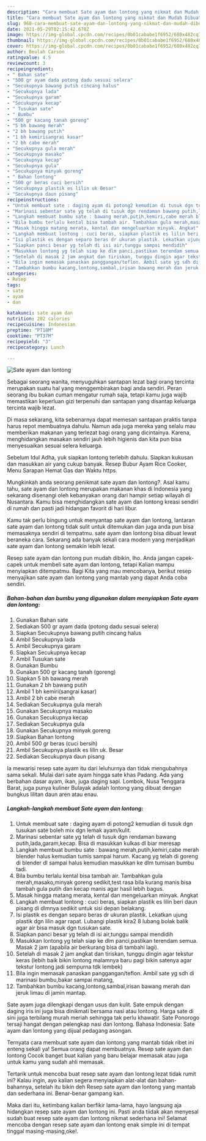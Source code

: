 ```yaml
---
description: "Cara membuat Sate ayam dan lontong yang nikmat dan Mudah Dibuat"
title: "Cara membuat Sate ayam dan lontong yang nikmat dan Mudah Dibuat"
slug: 968-cara-membuat-sate-ayam-dan-lontong-yang-nikmat-dan-mudah-dibuat
date: 2021-05-29T02:15:42.678Z
image: https://img-global.cpcdn.com/recipes/0b01cababe1f6952/680x482cq70/sate-ayam-dan-lontong-foto-resep-utama.jpg
thumbnail: https://img-global.cpcdn.com/recipes/0b01cababe1f6952/680x482cq70/sate-ayam-dan-lontong-foto-resep-utama.jpg
cover: https://img-global.cpcdn.com/recipes/0b01cababe1f6952/680x482cq70/sate-ayam-dan-lontong-foto-resep-utama.jpg
author: Beulah Carson
ratingvalue: 4.5
reviewcount: 3
recipeingredient:
- " Bahan sate"
- "500 gr ayam dada potong dadu sesuai selera"
- "Secukupnya bawang putih cincang halus"
- "Secukupnya lada"
- "Secukupnya garam"
- "Secukupnya kecap"
- " Tusukan sate"
- " Bumbu"
- "500 gr kacang tanah goreng"
- "5 bh bawang merah"
- "2 bh bawang putih"
- "1 bh kemirisangrai kasar"
- "2 bh cabe merah"
- "Secukupnya gula merah"
- "Secukupnya masako"
- "Secukupnya kecap"
- "Secukupnya gula"
- "Secukupnya minyak goreng"
- " Bahan lontong"
- "500 gr beras cuci bersih"
- "Secukupnya plastik es lilin uk Besar"
- "Secukupnya daun pisang"
recipeinstructions:
- "Untuk membuat sate : daging ayam di potong2 kemudian di tusuk dgn tusukan sate boleh mix dgn lemak ayam/kulit."
- "Marinasi sebentar sate yg telah di tusuk dgn rendaman bawang putih,lada,garam,kecap. Bisa di masukkan kulkas dl biar meresap"
- "Langkah membuat bumbu sate : bawang merah,putih,kemiri,cabe merah blender halus kemudian tumis sampai harum. Kacang yg telah di goreng di blender dl sampai halus kemudian masukkan ke dlm tumisan bumbu tadi."
- "Bila bumbu terlalu kental bisa tambah air. Tambahkan gula merah,masako,minyak goreng sedikit,test rasa bila kurang manis bisa tambah gula putih dan kecap manis agar hasil lebih bagus."
- "Masak hingga matang merata, kental dan mengeluarkan minyak. Angkat"
- "Langkah membuat lontong : cuci beras, siapkan plastik es lilin beri daun pisang di dlmnya sedikit untuk sisi depan belakang."
- "Isi plastik es dengan separo beras dr ukuran plastik. Lekatkan ujung plastik dgn lilin agar rapat. Lubangi plastik kira2 8 lubang bolak balik agar air bisa masuk dgn tusukan sate."
- "Siapkan panci besar yg telah di isi air,tunggu sampai mendidih"
- "Masukkan lontong yg telah siap ke dlm panci,pastikan terendam semua. Masak 2 jam (apabila air berkurang bisa di tambahi lagi)."
- "Setelah di masak 2 jam angkat dan tiriskan, tunggu dingin agar tekstur keras (lebih baik bikin lontong malamnya baru pagi bikin satenya agar tekstur lontong jadi sempurna tdk lembek)"
- "Bila ingin memasak panaskan panggangan/teflon. Ambil sate yg sdh di marinasi bumbu,bakar sampai matang,"
- "Tambahkan bumbu kacang,lontong,sambal,irisan bawang merah dan jeruk limau di jamin mantap."
categories:
- Resep
tags:
- sate
- ayam
- dan

katakunci: sate ayam dan 
nutrition: 202 calories
recipecuisine: Indonesian
preptime: "PT18M"
cooktime: "PT37M"
recipeyield: "3"
recipecategory: Lunch

---
```



![Sate ayam dan lontong](https://img-global.cpcdn.com/recipes/0b01cababe1f6952/680x482cq70/sate-ayam-dan-lontong-foto-resep-utama.jpg)

Sebagai seorang wanita, menyuguhkan santapan lezat bagi orang tercinta merupakan suatu hal yang menggembirakan bagi anda sendiri. Peran seorang ibu bukan cuman mengatur rumah saja, tetapi kamu juga wajib memastikan keperluan gizi terpenuhi dan santapan yang disantap keluarga tercinta wajib lezat.

Di masa  sekarang, kita sebenarnya dapat memesan santapan praktis tanpa harus repot membuatnya dahulu. Namun ada juga mereka yang selalu mau memberikan makanan yang terlezat bagi orang yang dicintainya. Karena, menghidangkan masakan sendiri jauh lebih higienis dan kita pun bisa menyesuaikan sesuai selera keluarga. 

Sebelum Idul Adha, yuk siapkan lontong terlebih dahulu. Siapkan kukusan dan masukkan air yang cukup banyak. Resep Bubur Ayam Rice Cooker, Menu Sarapan Hemat Gas dan Waktu https.

Mungkinkah anda seorang penikmat sate ayam dan lontong?. Asal kamu tahu, sate ayam dan lontong merupakan makanan khas di Indonesia yang sekarang disenangi oleh kebanyakan orang dari hampir setiap wilayah di Nusantara. Kamu bisa menghidangkan sate ayam dan lontong kreasi sendiri di rumah dan pasti jadi hidangan favorit di hari libur.

Kamu tak perlu bingung untuk menyantap sate ayam dan lontong, lantaran sate ayam dan lontong tidak sulit untuk ditemukan dan juga anda pun bisa memasaknya sendiri di tempatmu. sate ayam dan lontong bisa dibuat lewat beraneka cara. Sekarang ada banyak sekali cara modern yang menjadikan sate ayam dan lontong semakin lebih lezat.

Resep sate ayam dan lontong pun mudah dibikin, lho. Anda jangan capek-capek untuk membeli sate ayam dan lontong, tetapi Kalian mampu menyiapkan ditempatmu. Bagi Kita yang mau mencobanya, berikut resep menyajikan sate ayam dan lontong yang mantab yang dapat Anda coba sendiri.

<!--inarticleads1-->

##### Bahan-bahan dan bumbu yang digunakan dalam menyiapkan Sate ayam dan lontong:

1. Gunakan  Bahan sate
1. Sediakan 500 gr ayam dada (potong dadu sesuai selera)
1. Siapkan Secukupnya bawang putih cincang halus
1. Ambil Secukupnya lada
1. Ambil Secukupnya garam
1. Siapkan Secukupnya kecap
1. Ambil  Tusukan sate
1. Gunakan  Bumbu
1. Gunakan 500 gr kacang tanah (goreng)
1. Siapkan 5 bh bawang merah
1. Gunakan 2 bh bawang putih
1. Ambil 1 bh kemiri(sangrai kasar)
1. Ambil 2 bh cabe merah
1. Sediakan Secukupnya gula merah
1. Gunakan Secukupnya masako
1. Gunakan Secukupnya kecap
1. Sediakan Secukupnya gula
1. Gunakan Secukupnya minyak goreng
1. Siapkan  Bahan lontong
1. Ambil 500 gr beras (cuci bersih)
1. Ambil Secukupnya plastik es lilin uk. Besar
1. Sediakan Secukupnya daun pisang


Ia mewarisi resep sate ayam itu dari leluhurnya dan tidak mengubahnya sama sekali. Mulai dari sate ayam hingga sate khas Padang. Ada yang berbahan dasar ayam, ikan, juga daging sapi. Lombok, Nusa Tenggara Barat, juga punya kuliner Bulayak adalah lontong yang dibuat dengan bungkus lilitan daun aren atau enau. 

<!--inarticleads2-->

##### Langkah-langkah membuat Sate ayam dan lontong:

1. Untuk membuat sate : daging ayam di potong2 kemudian di tusuk dgn tusukan sate boleh mix dgn lemak ayam/kulit.
1. Marinasi sebentar sate yg telah di tusuk dgn rendaman bawang putih,lada,garam,kecap. Bisa di masukkan kulkas dl biar meresap
1. Langkah membuat bumbu sate : bawang merah,putih,kemiri,cabe merah blender halus kemudian tumis sampai harum. Kacang yg telah di goreng di blender dl sampai halus kemudian masukkan ke dlm tumisan bumbu tadi.
1. Bila bumbu terlalu kental bisa tambah air. Tambahkan gula merah,masako,minyak goreng sedikit,test rasa bila kurang manis bisa tambah gula putih dan kecap manis agar hasil lebih bagus.
1. Masak hingga matang merata, kental dan mengeluarkan minyak. Angkat
1. Langkah membuat lontong : cuci beras, siapkan plastik es lilin beri daun pisang di dlmnya sedikit untuk sisi depan belakang.
1. Isi plastik es dengan separo beras dr ukuran plastik. Lekatkan ujung plastik dgn lilin agar rapat. Lubangi plastik kira2 8 lubang bolak balik agar air bisa masuk dgn tusukan sate.
1. Siapkan panci besar yg telah di isi air,tunggu sampai mendidih
1. Masukkan lontong yg telah siap ke dlm panci,pastikan terendam semua. Masak 2 jam (apabila air berkurang bisa di tambahi lagi).
1. Setelah di masak 2 jam angkat dan tiriskan, tunggu dingin agar tekstur keras (lebih baik bikin lontong malamnya baru pagi bikin satenya agar tekstur lontong jadi sempurna tdk lembek)
1. Bila ingin memasak panaskan panggangan/teflon. Ambil sate yg sdh di marinasi bumbu,bakar sampai matang,
1. Tambahkan bumbu kacang,lontong,sambal,irisan bawang merah dan jeruk limau di jamin mantap.


Sate ayam juga dilengkapi dengan usus dan kulit. Sate empuk dengan daging iris ini juga bisa dinikmati bersama nasi atau lontong. Harga sate di sini juga terbilang murah meriah sehingga tak perlu khawatir. Sate Ponorogo tersaji hangat dengan pelengkap nasi dan lontong. Bahasa Indonesia: Sate ayam dan lontong yang dijual pedagang asongan. 

Ternyata cara membuat sate ayam dan lontong yang mantab tidak ribet ini enteng sekali ya! Semua orang dapat membuatnya. Resep sate ayam dan lontong Cocok banget buat kalian yang baru belajar memasak atau juga untuk kamu yang sudah ahli memasak.

Tertarik untuk mencoba buat resep sate ayam dan lontong lezat tidak rumit ini? Kalau ingin, ayo kalian segera menyiapkan alat-alat dan bahan-bahannya, setelah itu bikin deh Resep sate ayam dan lontong yang mantab dan sederhana ini. Benar-benar gampang kan. 

Maka dari itu, ketimbang kalian berfikir lama-lama, hayo langsung aja hidangkan resep sate ayam dan lontong ini. Pasti anda tiidak akan menyesal sudah buat resep sate ayam dan lontong nikmat sederhana ini! Selamat mencoba dengan resep sate ayam dan lontong enak simple ini di tempat tinggal masing-masing,oke!.

